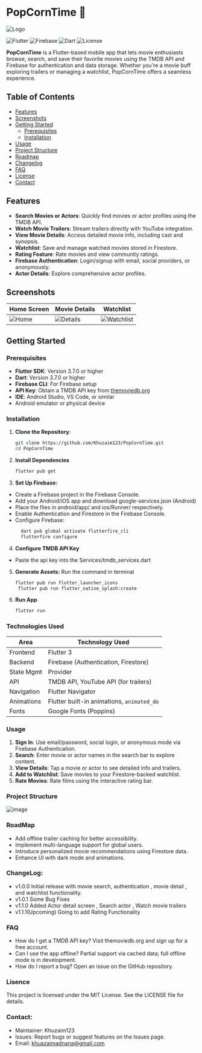 # PopCornTime 🍿

![Logo](https://github.com/user-attachments/assets/d9a1f482-d66b-421e-909c-50fe79eff4a8)

![Flutter](https://img.shields.io/badge/Flutter-%2302569B.svg?style=for-the-badge&logo=Flutter&logoColor=white)
![Firebase](https://img.shields.io/badge/Firebase-%23039BE5.svg?style=for-the-badge&logo=Firebase&logoColor=white)
![Dart](https://img.shields.io/badge/Dart-%230175C2.svg?style=for-the-badge&logo=Dart&logoColor=white)
![License](https://img.shields.io/badge/License-MIT-blue.svg)

**PopCornTime** is a Flutter-based mobile app that lets movie enthusiasts browse, search, and save their favorite movies using the TMDB API and Firebase for authentication and data storage. Whether you're a movie buff exploring trailers or managing a watchlist, PopCornTime offers a seamless experience.

## Table of Contents
- [Features](#features)
- [Screenshots](#screenshots)
- [Getting Started](#getting-started)
  - [Prerequisites](#prerequisites)
  - [Installation](#installation)
- [Usage](#usage)
- [Project Structure](#project-structure)
- [Roadmap](#roadmap)
- [Changelog](#changelog)
- [FAQ](#faq)
- [License](#license)
- [Contact](#contact)

## Features
- **Search Movies or Actors**: Quickly find movies or actor profiles using the TMDB API.
- **Watch Movie Trailers**: Stream trailers directly with YouTube integration.
- **View Movie Details**: Access detailed movie info, including cast and synopsis.
- **Watchlist**: Save and manage watched movies stored in Firestore.
- **Rating Feature**: Rate movies and view community ratings.
- **Firebase Authentication**: Login/signup with email, social providers, or anonymously.
- **Actor Details**: Explore comprehensive actor profiles.

## Screenshots
| Home Screen | Movie Details | Watchlist |
|-------------|---------------|-----------|
| ![Home](screenshots/home.png) | ![Details](screenshots/details.png) | ![Watchlist](screenshots/watchlist.png) |

## Getting Started

### Prerequisites
- **Flutter SDK**: Version 3.7.0 or higher
- **Dart**: Version 3.7.0 or higher
- **Firebase CLI**: For Firebase setup
- **API Key**: Obtain a TMDB API key from [themoviedb.org](https://www.themoviedb.org/)
- **IDE**: Android Studio, VS Code, or similar
- Android emulator or physical device

### Installation
1. **Clone the Repository**:
   ```bash
   git clone https://github.com/Khuzaim123/PopCornTime.git
   cd PopCornTime
2. **Install Dependencies**
   ```bash
   flutter pub get

3. **Set Up Firebase:**
- Create a Firebase project in the Firebase Console.
- Add your Android/iOS app and download google-services.json (Android)
- Place the files in android/app/ and ios/Runner/ respectively.
- Enable Authentication and Firestore in the Firebase Console.
- Configure Firebase:
  ```bash
    dart pub global activate flutterfire_cli
    flutterfire configure

4. **Configure TMDB API Key**
- Paste the api key into the Services/tmdb_services.dart

5. **Generate Assets:**
Run the command in terminal
   ```bash
   flutter pub run flutter_launcher_icons
    flutter pub run flutter_native_splash:create
6. **Run App**
   ```bash
   flutter run

### Technologies Used
| Area         | Technology Used                           |
|--------------|--------------------------------------------|
| Frontend     | Flutter 3                                  |
| Backend      | Firebase (Authentication, Firestore)       |
| State Mgmt   | Provider                                    |
| API          | TMDB API, YouTube API (for trailers)       |
| Navigation   | Flutter Navigator                          |
| Animations   | Flutter built-in animations, `animated_do` |
| Fonts        | Google Fonts (Poppins)                     |



### Usage
1. **Sign In**: Use email/password, social login, or anonymous mode via Firebase Authentication.
2. **Search**: Enter movie or actor names in the search bar to explore content.
3. **View Details**: Tap a movie or actor to see detailed info and trailers.
4. **Add to Watchlist**: Save movies to your Firestore-backed watchlist.
5. **Rate Movies**: Rate films using the interactive rating bar.

### Project Structure

![image](https://github.com/user-attachments/assets/6336d7b2-6fa6-487b-91a7-e5f0987d567a)

### RoadMap
- Add offline trailer caching for better accessibility.
- Implement multi-language support for global users.
- Introduce personalized movie recommendations using Firestore data.
- Enhance UI with dark mode and animations.

### ChangeLog:
- v1.0.0 Initial release with movie search, authentication , movie detail , and watchlist functionality.
- v1.0.1 Some Bug Fixes
- v1.1.0 Added Actor detail screen , Search actor , Watch movie trailers
- v1.1.1(Upcoming) Going to add Rating Functionality

### FAQ
- How do I get a TMDB API key? Visit themoviedb.org and sign up for a free account.
- Can I use the app offline? Partial support via cached data; full offline mode is in development.
- How do I report a bug? Open an issue on the GitHub repository.

### Lisence 
This project is licensed under the MIT License. See the LICENSE file for details.

### Contact: 
- Maintainer: Khuzaim123
- Issues: Report bugs or suggest features on the Issues page.
- Email: khuazaimadnana@gmail.com


